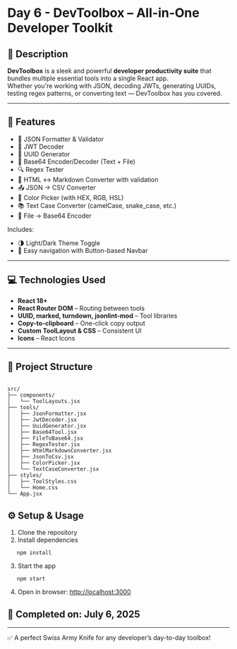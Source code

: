 
# Day 6 - DevToolbox – All-in-One Developer Toolkit

## 📝 Description
**DevToolbox** is a sleek and powerful **developer productivity suite** that bundles multiple essential tools into a single React app.  
Whether you're working with JSON, decoding JWTs, generating UUIDs, testing regex patterns, or converting text — DevToolbox has you covered.

---

## 🚀 Features

- 🧩 JSON Formatter & Validator  
- 🔐 JWT Decoder  
- 🔑 UUID Generator  
- 🧪 Base64 Encoder/Decoder (Text + File)  
- 🔍 Regex Tester  
- 🧾 HTML ↔ Markdown Converter with validation  
- 📤 JSON → CSV Converter  
- 🎨 Color Picker (with HEX, RGB, HSL)  
- 📚 Text Case Converter (camelCase, snake_case, etc.)  
- 📁 File → Base64 Encoder  

Includes:

- 🌗 Light/Dark Theme Toggle  
- 🔗 Easy navigation with Button-based Navbar  


---

## 💻 Technologies Used

- **React 18+**  
- **React Router DOM** – Routing between tools  
- **UUID, marked, turndown, jsonlint-mod** – Tool libraries  
- **Copy-to-clipboard** – One-click copy output  
- **Custom ToolLayout & CSS** – Consistent UI  
- **Icons** – React Icons

---

## 🧭 Project Structure

```

src/
├── components/
│   └── ToolLayouts.jsx
├── tools/
│   ├── JsonFormatter.jsx
│   ├── JwtDecoder.jsx
│   ├── UuidGenerator.jsx
│   ├── Base64Tool.jsx
│   ├── FileToBase64.jsx
│   ├── RegexTester.jsx
│   ├── HtmlMarkdownConverter.jsx
│   ├── JsonToCsv.jsx
│   ├── ColorPicker.jsx
│   └── TextCaseConverter.jsx
├── styles/
│   ├── ToolStyles.css
│   └── Home.css
└── App.jsx

````



## ⚙️ Setup & Usage

1. Clone the repository  
2. Install dependencies  
````
   npm install 
````
3. Start the app
````
   npm start
````
4. Open in browser:
   [http://localhost:3000](http://localhost:3000)

## 📌 Completed on: July 6, 2025

---

✅ A perfect Swiss Army Knife for any developer’s day-to-day toolbox!
